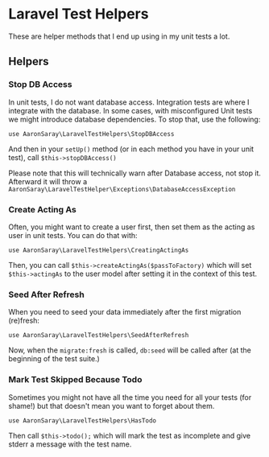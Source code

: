 # Laravel Test Helpers

These are helper methods that I end up using in my unit tests a lot.

## Helpers

### Stop DB Access

In unit tests, I do not want database access. Integration tests are where I integrate with the database. In some cases, with misconfigured Unit tests we might introduce database dependencies.  To stop that, use the following:

`use AaronSaray\LaravelTestHelpers\StopDBAccess`

And then in your `setUp()` method (or in each method you have in your unit test), call `$this->stopDBAccess()`

Please note that this will technically warn after Database access, not stop it.  Afterward it will throw a `AaronSaray\LaravelTestHelper\Exceptions\DatabaseAccessException`

### Create Acting As

Often, you might want to create a user first, then set them as the acting as user in unit tests.  You can do that with:

`use AaronSaray\LaravelTestHelpers\CreatingActingAs`

Then, you can call `$this->createActingAs($passToFactory)` which will set `$this->actingAs` to the user model after setting it in the context of this test.

### Seed After Refresh

When you need to seed your data immediately after the first migration (re)fresh:

`use AaronSaray\LaravelTestHelpers\SeedAfterRefresh`

Now, when the `migrate:fresh` is called, `db:seed` will be called after (at the beginning of the test suite.)

### Mark Test Skipped Because Todo

Sometimes you might not have all the time you need for all your tests (for shame!) but that doesn't mean you want to forget about them.  

`use AaronSaray\LaravelTestHelpers\HasTodo`

Then call `$this->todo();` which will mark the test as incomplete and give stderr a message with the test name.
